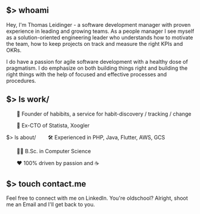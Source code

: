 ## $> whoami
Hey, I'm Thomas Leidinger - a software development manager with proven experience in leading and growing teams. As a people manager I see myself as a solution-oriented engineering leader who understands how to motivate the team, how to keep projects on track and measure the right KPIs and OKRs.

I do have a passion for agile software development with a healthy dose of pragmatism. I do emphasize on both building things right and building the right things with the help of focused and effective processes and procedures.

## $> ls work/
  🚀  Founder of habibits, a service for habit-discovery / tracking / change

  📝  Ex-CTO of Statista, Xoogler

$> ls about/
  🛠  Experienced in PHP, Java, Flutter, AWS, GCS

  👨‍💻  B.Sc. in Computer Science

  ❤️  100% driven by passion and ☕

## $> touch contact.me
Feel free to connect with me on LinkedIn. You're oldschool? Alright, shoot me an Email and I'll get back to you.
